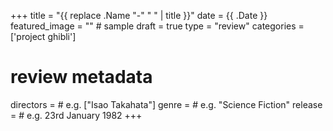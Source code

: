 +++
title = "{{ replace .Name "-" " " | title }}"
date = {{ .Date }}
featured_image = "" # sample
draft = true
type = "review"
categories = ['project ghibli']

# review metadata
directors = # e.g. ["Isao Takahata"]
genre = # e.g. "Science Fiction"
release = # e.g. 23rd January 1982
+++

